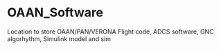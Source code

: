 # OAAN_Software
Location to store OAAN/PAN/VERONA Flight code, ADCS software, GNC algorhythm, Simulink model and sim
